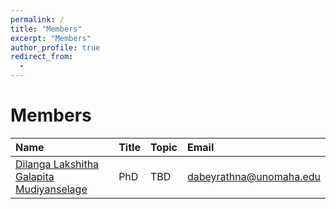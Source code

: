 ```yaml
---
permalink: /
title: "Members"
excerpt: "Members"
author_profile: true
redirect_from: 
  - 
---
```


Members
======
|         Name        |     Title           |       Topic         |   Email |
|:--------------------|:--------------------|:--------------------|:--------------------| 
|[Dilanga Lakshitha Galapita Mudiyanselage](https://www.cs.utexas.edu/)| PhD | TBD | dabeyrathna@unomaha.edu|
